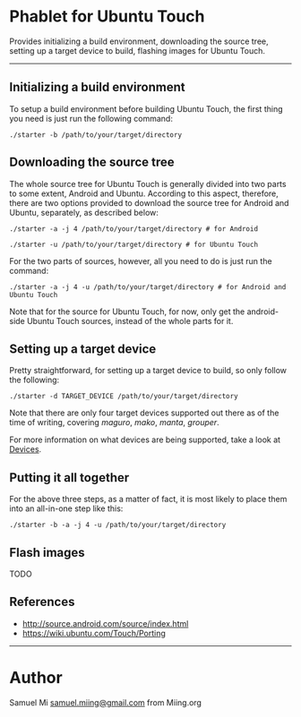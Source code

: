 # Phablet for Ubuntu Touch

Provides initializing a build environment, downloading the source tree,
setting up a target device to build, flashing images for Ubuntu Touch.

***

## Initializing a build environment

To setup a build environment before building Ubuntu Touch, the first thing
you need is just run the following command:

	./starter -b /path/to/your/target/directory
     

## Downloading the source tree

The whole source tree for Ubuntu Touch is generally divided into two parts
to some extent, Android and Ubuntu. According to this aspect, therefore, there
are two options provided to download the source tree for Android and Ubuntu,
separately, as described below:

	./starter -a -j 4 /path/to/your/target/directory # for Android
	
	./starter -u /path/to/your/target/directory # for Ubuntu Touch
	
For the two parts of sources, however, all you need to do is just run the command:

	./starter -a -j 4 -u /path/to/your/target/directory # for Android and Ubuntu Touch

Note that for the source for Ubuntu Touch, for now, only get the android-side
Ubuntu Touch sources, instead of the whole parts for it.


## Setting up a target device

Pretty straightforward, for setting up a target device to build, so only follow 
the following:

	./starter -d TARGET_DEVICE /path/to/your/target/directory
	
Note that there are only four target devices supported out there as of the time 
of writing, covering *maguro*, *mako*, *manta*, *grouper*.

For more information on what devices are being supported, take a look at [Devices](https://wiki.ubuntu.com/Touch/Devices).


## Putting it all together

For the above three steps, as a matter of fact, it is most likely to place them into
an all-in-one step like this:

	./starter -b -a -j 4 -u /path/to/your/target/directory


## Flash images

TODO


## References

 - http://source.android.com/source/index.html
 - https://wiki.ubuntu.com/Touch/Porting
 
 
***
 
# Author

Samuel Mi <samuel.miing@gmail.com> from Miing.org
